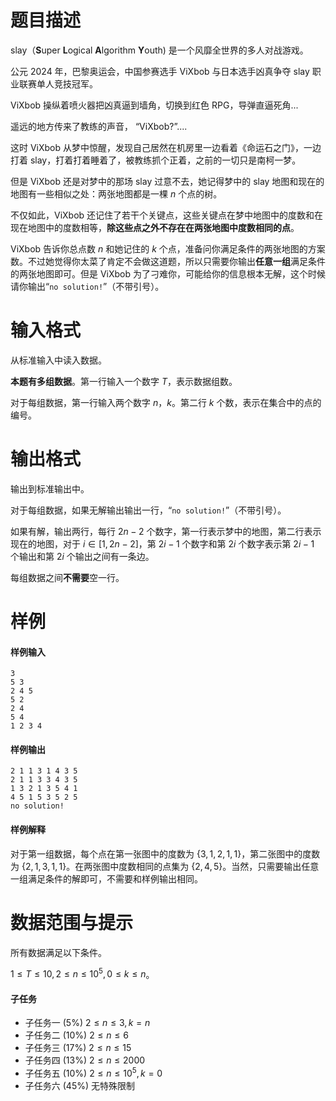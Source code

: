 
# 题目描述

slay（**S**uper **L**ogical **A**lgorithm **Y**outh) 是一个风靡全世界的多人对战游戏。

公元 2024 年，巴黎奥运会，中国参赛选手 ViXbob 与日本选手凶真争夺 slay 职业联赛单人竞技冠军。

ViXbob 操纵着喷火器把凶真逼到墙角，切换到红色 RPG，导弹直逼死角...

遥远的地方传来了教练的声音， “ViXbob?”....

这时 ViXbob 从梦中惊醒，发现自己居然在机房里一边看着《命运石之门》，一边打着 slay，打着打着睡着了，被教练抓个正着，之前的一切只是南柯一梦。

但是 ViXbob 还是对梦中的那场 slay 过意不去，她记得梦中的 slay 地图和现在的地图有一些相似之处：两张地图都是一棵 $n$ 个点的树。

不仅如此，ViXbob 还记住了若干个关键点，这些关键点在梦中地图中的度数和在现在地图中的度数相等，**除这些点之外不存在在两张地图中度数相同的点**。

ViXbob 告诉你总点数 $n$ 和她记住的 $k$ 个点，准备问你满足条件的两张地图的方案数。不过她觉得你太菜了肯定不会做这道题，所以只需要你输出**任意一组**满足条件的两张地图即可。但是 ViXbob 为了刁难你，可能给你的信息根本无解，这个时候请你输出“`no solution!`”（不带引号）。

# 输入格式

从标准输入中读入数据。

**本题有多组数据**。第一行输入一个数字 $T$，表示数据组数。

对于每组数据，第一行输入两个数字 $n$，$k$。第二行 $k$ 个数，表示在集合中的点的编号。

# 输出格式

输出到标准输出中。

对于每组数据，如果无解输出输出一行，“`no solution!`”（不带引号）。

如果有解，输出两行，每行 $2n-2$ 个数字，第一行表示梦中的地图，第二行表示现在的地图，对于 $i\in [1,2n-2]$，第 $2i-1$ 个数字和第 $2i$ 个数字表示第 $2i−1$ 个输出和第 $2i$ 个输出之间有一条边。

每组数据之间**不需要**空一行。

# 样例

#### 样例输入
```plain
3 
5 3 
2 4 5 
5 2
2 4
5 4
1 2 3 4
```

#### 样例输出
```plain
2 1 1 3 1 4 3 5
2 1 1 3 3 4 3 5
1 3 2 1 3 5 4 1
4 5 1 5 3 5 2 5
no solution!
```

#### 样例解释
对于第一组数据，每个点在第一张图中的度数为 $\{3,1,2,1,1\}$，第二张图中的度数为 $\{2,1,3,1,1\}$。在两张图中度数相同的点集为 $\{2,4,5\}$。当然，只需要输出任意一组满足条件的解即可，不需要和样例输出相同。

# 数据范围与提示

所有数据满足以下条件。

$1\le T\le 10,2\le n\le 10^5,0\le k\le n$。

#### 子任务

- 子任务一 $(5\%)\ 2\le n\le 3,k=n$
- 子任务二 $(10\%)\ 2\le n\le 6$
- 子任务三 $(17\%)\ 2\le n\le 15$
- 子任务四 $(13\%)\ 2\le n\le 2000$
- 子任务五 $(10\%)\ 2\le n\le 10^5,k=0$
- 子任务六 $(45\%)$ 无特殊限制

